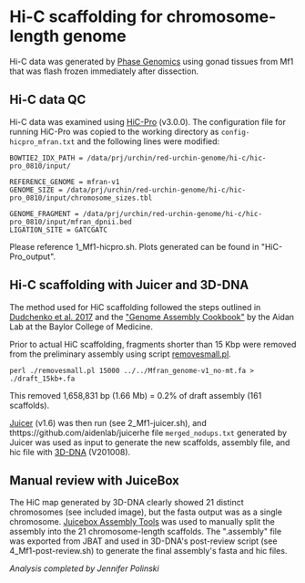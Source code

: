 # Hi-C scaffolding for chromosome-length genome

Hi-C data was generated by [Phase Genomics](https://phasegenomics.com/) using gonad tissues from Mf1 that was flash frozen immediately after dissection.  
  
## Hi-C data QC 

Hi-C data was examined using [HiC-Pro](https://github.com/nservant/HiC-Pro) (v3.0.0). The configuration file for running HiC-Pro was copied to the working directory as ```config-hicpro_mfran.txt``` and the following lines were modified:
```
BOWTIE2_IDX_PATH = /data/prj/urchin/red-urchin-genome/hi-c/hic-pro_0810/input/

REFERENCE_GENOME = mfran-v1
GENOME_SIZE = /data/prj/urchin/red-urchin-genome/hi-c/hic-pro_0810/input/chromosome_sizes.tbl

GENOME_FRAGMENT = /data/prj/urchin/red-urchin-genome/hi-c/hic-pro_0810/input/mfran_dpnii.bed
LIGATION_SITE = GATCGATC
```
  
Please reference 1_Mf1-hicpro.sh. Plots generated can be found in "HiC-Pro_output".  

## Hi-C scaffolding with Juicer and 3D-DNA

The method used for HiC scaffolding followed the steps outlined in [Dudchenko et al. 2017](https://science.sciencemag.org/content/356/6333/92.full) and the ["Genome Assembly Cookbook"](http://aidenlab.org/assembly/manual_180322.pdf) by the Aidan Lab at the Baylor College of Medicine.  
  
Prior to actual HiC scaffolding, fragments shorter than 15 Kbp were removed from the preliminary assembly using script [removesmall.pl](https://github.com/drtamermansour/p_asteroides/blob/master/scripts/removesmalls.pl).
```
perl ./removesmall.pl 15000 ../../Mfran_genome-v1_no-mt.fa > ./draft_15kb+.fa
```

This removed 1,658,831 bp (1.66 Mb) = 0.2% of draft assembly (161 scaffolds). 

[Juicer](https://github.com/aidenlab/juicer) (v1.6) was then run (see 2_Mf1-juicer.sh), and thttps://github.com/aidenlab/juicerhe file ```merged_nodups.txt``` generated by Juicer was used as input to generate the new scaffolds, assembly file, and hic file with [3D-DNA](https://github.com/aidenlab/3d-dna) (V201008).  
  

## Manual review with JuiceBox

The HiC map generated by 3D-DNA clearly showed 21 distinct chromosomes (see included image), but the fasta output was as a single chromosome. [Juicebox Assembly Tools](https://github.com/aidenlab/Juicebox/wiki/Download) was used to manually split the assembly into the 21 chromosome-length scaffolds. The ".assembly" file was exported from JBAT and used in 3D-DNA's post-review script (see 4_Mf1-post-review.sh) to generate the final assembly's fasta and hic files.  
  
*Analysis completed by Jennifer Polinski*
